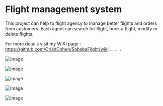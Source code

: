 # Flight management system

This project can help to flight agency to manage better flights and orders from customers.
Each agent can search for flight, book a flight, modify or delete flights.

For more details visit my WIKI page : https://github.com/OrianCohen/SababaFlight/wiki
.
.
.
.
.


![image](https://user-images.githubusercontent.com/46422517/109882628-de2cc200-7c82-11eb-8ae0-dfac26dd61cc.png)

![image](https://user-images.githubusercontent.com/46422517/109882652-e2f17600-7c82-11eb-9543-d04e8b0cd880.png)

![image](https://user-images.githubusercontent.com/46422517/109882769-0fa58d80-7c83-11eb-9796-baad0cc6468a.png)

![image](https://user-images.githubusercontent.com/46422517/109882800-19c78c00-7c83-11eb-87fc-96b97ac4ea64.png)

![image](https://user-images.githubusercontent.com/46422517/109882900-3f549580-7c83-11eb-9db5-13e303a74def.png)
